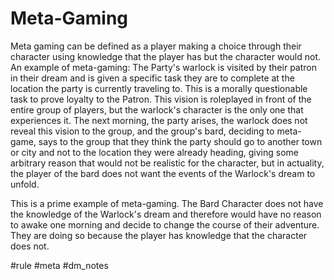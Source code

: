 # Meta-Gaming

Meta gaming can be defined as a player making a choice through their character using knowledge that the player has but the character would not.
An example of meta-gaming:
The Party's warlock is visited by their patron in their dream and is given a specific task they are to complete at the location the party is currently traveling to. This is a morally questionable task to prove loyalty to the Patron. This vision is roleplayed in front of the entire group of players, but the warlock's character is the only one that experiences it.
The next morning, the party arises, the warlock does not reveal this vision to the group, and the group's bard, deciding to meta-game, says to the group that they think the party should go to another town or city and not to the location they were already heading, giving some arbitrary reason that would not be realistic for the character, but in actuality, the player of the bard does not want the events of the Warlock's dream to unfold.

This is a prime example of meta-gaming. The Bard Character does not have the knowledge of the Warlock's dream and therefore would have no reason to awake one morning and decide to change the course of their adventure. They are doing so because the player has knowledge that the character does not.


#rule #meta #dm_notes 